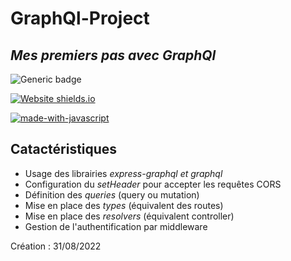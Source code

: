 # GraphQl-Project
## _Mes premiers pas avec GraphQl_

![Generic badge](https://img.shields.io/badge/Status-En_developpement-orange.svg)

[![Website shields.io](https://img.shields.io/website-up-down-green-red/http/shields.io.svg)](https://graphql-project-loutag.herokuapp.com/)

[![made-with-javascript](https://img.shields.io/badge/Made%20with-JavaScript-1f425f.svg)](https://www.javascript.com)


## Catactéristiques
- Usage des librairies _express-graphql et graphql_
- Configuration du _setHeader_ pour accepter les requêtes CORS
- Définition des _queries_ (query ou mutation)
- Mise en place des _types_ (équivalent des routes)
- Mise en place des _resolvers_ (équivalent controller)
- Gestion de l'authentification par middleware

Création : 31/08/2022